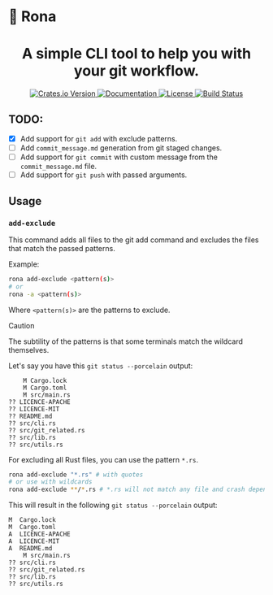 # 🔌 Rona

<h1 align="center">
    A simple CLI tool to help you with your git workflow.
</h1>

<p align="center">
  <a href="https://crates.io/crates/rona">
      <img src="https://img.shields.io/crates/v/rona.svg" alt="Crates.io Version">
  </a>
  <a href="https://docs.rs/rona">
      <img src="https://img.shields.io/docsrs/rona/latest" alt="Documentation">
  </a>
  <a href="https://github.com/TomPlanche/rona/blob/main/LICENSE">
      <img src="https://img.shields.io/crates/l/rona" alt="License">
  </a>
  <a href="https://github.com/TomPlanche/rona/actions/workflows/rust.yaml">
      <img src="https://github.com/TomPlanche/rona/actions/workflows/rust.yaml/badge.svg" alt="Build Status">
  </a>
</p>

## TODO:
- [x] Add support for `git add` with exclude patterns.
- [ ] Add `commit_message.md` generation from git staged changes.
- [ ] Add support for `git commit` with custom message from the `commit_message.md` file.
- [ ] Add support for `git push` with passed arguments.

## Usage

### `add-exclude`

This command adds all files to the git add command and excludes the files that match the passed patterns.

Example:
```bash
rona add-exclude <pattern(s)>
# or
rona -a <pattern(s)>
```

Where `<pattern(s)>` are the patterns to exclude.

> [!CAUTION]
> The subtility of the patterns is that some terminals match the wildcard themselves.


Let's say you have this `git status --porcelain` output:

```
    M Cargo.lock
    M Cargo.toml
    M src/main.rs
?? LICENCE-APACHE
?? LICENCE-MIT
?? README.md
?? src/cli.rs
?? src/git_related.rs
?? src/lib.rs
?? src/utils.rs
```

For excluding all Rust files, you can use the pattern `*.rs`.

```bash
rona add-exclude "*.rs" # with quotes
# or use with wildcards
rona add-exclude **/*.rs # *.rs will not match any file and crash depending on the terminal, not my script's fault.
```

This will result in the following `git status --porcelain` output:

```
M  Cargo.lock
M  Cargo.toml
A  LICENCE-APACHE
A  LICENCE-MIT
A  README.md
    M src/main.rs
?? src/cli.rs
?? src/git_related.rs
?? src/lib.rs
?? src/utils.rs
```
